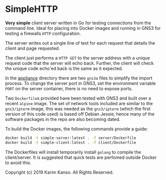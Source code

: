 # SimpleHTTP

**Very simple** client server written in Go for testing connections
from the command line. Ideal for placing into Docker images and
running in GNS3 for testing a firewalls `HTTP` configuration.

The server writes out a single line of text for each request that
details the client and page requested.

The client just performs a `HTTP GET` to the server address with a
unique request code that the server will echo back. Further, the
client will check the unique code echo'ed back is the same as it
expected.

In the [appliance](appliance) directory there are two `gns3a` files to
simplify the import process.  To change the server port in GNS3, set
the environment variable `PORT` on the server container, there is no
need to expose ports.

Two `Dockerfile`s provided have been tested with GNS3 and built over a
recent `alpine` image. The set of network tools included are similar
to the `gns3/ipterm` image, this was needed as the `gns3/ipterm`
(which the first version of this code used) is based off Debian
Jessie, hence many of the software packages in the repo are also
becoming dated.

To build the Docker images, the following commands provide a guide:
```bash
docker build -t simple-server:latest . -f server/Dockerfile
docker build -t simple-client:latest . -f client/Dockerfile
```

The Dockerfiles will install temporarily install `golang` to compile
the client/server. It is suggested that quick tests are perfomed
outside Docker to avoid this.

Copyright (c) 2019 Karim Kanso. All Rights Reserved.
